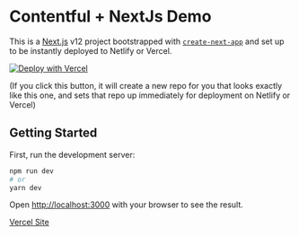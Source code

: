 # Contentful + NextJs Demo

This is a [Next.js](https://nextjs.org/) v12 project bootstrapped with [`create-next-app`](https://github.com/vercel/next.js/tree/canary/packages/create-next-app) and set up to be instantly deployed to Netlify or Vercel. 


[![Deploy with Vercel](https://vercel.com/button)](https://github.com/kmukherjee02/contentful-nextjs-materialui-demo)

(If you click this button, it will create a new repo for you that looks exactly like this one, and sets that repo up immediately for deployment on Netlify or Vercel)

## Getting Started

First, run the development server:

```bash
npm run dev
# or
yarn dev
```

Open [http://localhost:3000](http://localhost:3000) with your browser to see the result.

[Vercel Site](https://contentful-nextjs-materialui-demo.vercel.app/) 


